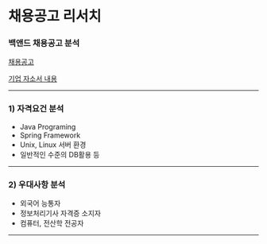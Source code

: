 # 채용공고 리서치

<h3> 백앤드 채용공고 분석</h3> 

[채용공고](https://github.com/sein18/recruit-research/blob/master/search.md)

[기업 자소서 내용](https://github.com/sein18/recruit-research/blob/master/Self_Introduction_search.md)

---

<h3>1) 자격요건 분석</h3>

* Java Programing
* Spring Framework
* Unix, Linux 서버 환경
* 일반적인 수준의 DB활용 등

---

<h3>2) 우대사항 분석</h3>

* 외국어 능통자
* 정보처리기사 자격증 소지자
* 컴퓨터, 전산학 전공자

---


